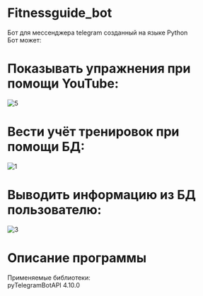 # Fitnessguide_bot
Бот для мессенджера telegram созданный на языке Python<br />
Бот может:
# Показывать упражнения при помощи YouTube:
![5](https://user-images.githubusercontent.com/103204349/232321319-7ce54107-6985-4c2f-a1dd-6a9e4a42d71a.jpg)
# Вести учёт тренировок при помощи БД:
![1](https://user-images.githubusercontent.com/103204349/232321695-4e972456-9cbe-45dc-8f28-0fd045168ef7.jpg)
# Выводить информацию из БД пользователю:
![3](https://user-images.githubusercontent.com/103204349/232321947-b46dcbd6-ea7d-4a14-941d-0b3b22be0684.jpg)
# Описание программы
Применяемые библиотеки:<br />
pyTelegramBotAPI 4.10.0 <br />
